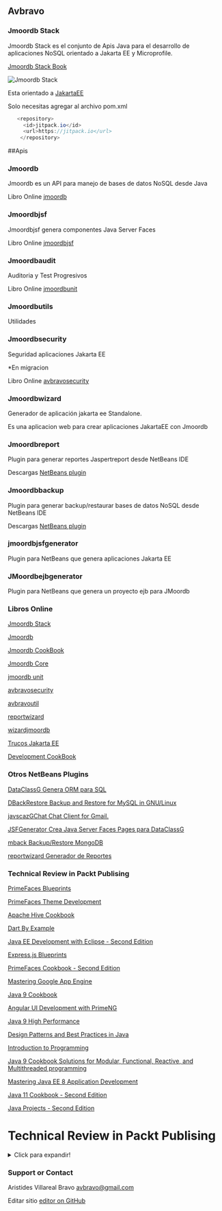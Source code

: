## Avbravo



### Jmoordb Stack

Jmoordb Stack es el conjunto de Apis Java para el desarrollo de aplicaciones NoSQL orientado a Jakarta EE y Microprofile.


[Jmoordb Stack Book ](https://avbravo.gitbooks.io/stack-jmoordb/content/)

![Jmoordb Stack](https://i.postimg.cc/ydX0ZW22/jmoordb-stack-1.png)


Esta orientado a 
[JakartaEE ](https://jakarta.ee/)


Solo necesitas agregar al archivo pom.xml

```java
   <repository>
     <id>jitpack.io</id>
     <url>https://jitpack.io</url>
    </repository>
```

##Apis

### Jmoordb 

Jmoordb es un API para manejo de bases de datos NoSQL desde Java

Libro Online [jmoordb](https://avbravo.gitbooks.io/jmoordb/content/) 


### Jmoordbjsf

Jmoordbjsf genera componentes Java Server Faces

Libro Online [jmoordbjsf](https://avbravo.gitbooks.io/jmoordbjsf//content/) 


### Jmoordbaudit

Auditoria y Test Progresivos

Libro Online [jmoordbunit](https://avbravo.gitbooks.io/jmoordbunit/content/) 

### Jmoordbutils

Utilidades

### Jmoordbsecurity

Seguridad aplicaciones Jakarta EE

*En migracion

Libro Online [avbravosecurity](https://avbravo.gitbooks.io/avrbavosecurity/content/) 

### Jmoordbwizard
Generador de aplicación jakarta ee Standalone.

Es una aplicacion web para crear aplicaciones JakartaEE con Jmoordb



### Jmoordbreport
Plugin para generar reportes Jaspertreport desde NetBeans IDE


Descargas [NetBeans plugin](http://plugins.netbeans.org/plugin/75519/?show=true) 


### Jmoordbbackup
Plugin para generar backup/restaurar bases de datos NoSQL desde NetBeans IDE

Descargas [NetBeans plugin](http://plugins.netbeans.org/plugin/75520/?show=true) 


### jmoordbjsfgenerator
Plugin para NetBeans que genera aplicaciones Jakarta EE

### JMoordbejbgenerator
Plugin para NetBeans que genera un proyecto ejb para JMoordb


### Libros Online

[Jmoordb Stack](https://avbravo.gitbooks.io/stack-jmoordb/content/)  

[Jmoordb](https://avbravo.gitbooks.io/jmoordb/content/)  

[Jmoordb CookBook](https://avbravo.gitbooks.io/jmoordb-cookbook/content/) 

[Jmoordb Core](https://avbravo.gitbooks.io/jmoordb-code/content/) 

[jmoordb unit](https://avbravo.gitbooks.io/jmoordbunit/content/)  

[avbravosecurity](https://avbravo.gitbooks.io/avrbavosecurity/content/)   

[avbravoutil](https://avbravo.gitbooks.io/avbravoiutil/content/)    

[reportwizard](https://avbravo.gitbooks.io/reportwizard/content/) 
  
[wizardjmoordb](https://avbravo.gitbooks.io/wizardjmoordb/content/) 

[Trucos Jakarta EE](https://avbravo.gitbooks.io/trucosjakartaee/content/) 

[Development CookBook](https://avbravo.gitbooks.io/developmentcookbook/content/) 



### Otros NetBeans Plugins


[DataClassG Genera ORM para SQL ](http://plugins.netbeans.org/plugin/39424/?show=true)  

[DBackRestore  Backup and Restore for MySQL in GNU/Linux](http://plugins.netbeans.org/plugin/42928/?show=true) 

[javscazGChat Chat Client for Gmail.](http://plugins.netbeans.org/plugin/39307/?show=true) 

[JSFGenerator Crea Java Server Faces Pages para DataClassG](http://plugins.netbeans.org/plugin/39439/?show=true) 

[mback Backup/Restore MongoDB](http://plugins.netbeans.org/plugin/74890/?show=true)        

[reportwizard Generador de Reportes](http://plugins.netbeans.org/plugin/74252/?show=true) 



### Technical Review in Packt Publising

[PrimeFaces Blueprints ](https://www.packtpub.com/application-development/primefaces-blueprints) 

[PrimeFaces Theme Development ](https://www.packtpub.com/web-development/primefaces-theme-development) 

[Apache Hive Cookbook ](https://www.packtpub.com/big-data-and-business-intelligence/apache-hive-cookbook) 

[Dart By Example ](https://www.packtpub.com/web-development/dart-example) 

[Java EE Development with Eclipse - Second Edition](https://www.packtpub.com/application-development/java-ee-development-eclipse-second-edition) 


[Express.js Blueprints](https://www.packtpub.com/web-development/expressjs-blueprints) 

[PrimeFaces Cookbook - Second Edition](https://www.packtpub.com/application-development/primefaces-cookbook-second-edition) 

[Mastering Google App Engine](https://www.packtpub.com/virtualization-and-cloud/mastering-google-app-engine) 


[Java 9 Cookbook]() 



[Angular UI Development with PrimeNG](https://www.packtpub.com/web-development/angular-ui-development-primeng) 

[Java 9 High Performance](https://www.packtpub.com/application-development/java-9-high-performance) 

[Design Patterns and Best Practices in Java](https://www.packtpub.com/application-development/design-patterns-and-best-practices-java) 

[Introduction to Programming](https://www.packtpub.com/application-development/introduction-programming) 

[Java 9 Cookbook
 Solutions for Modular, Functional, Reactive, and Multithreaded programming
](https://www.amazon.com/Java-Cookbook-Functional-Multithreaded-programming/dp/1786461404
) 

[Mastering Java EE 8 Application Development](https://www.packtpub.com/application-development/mastering-java-ee-8-application-development) 

[Java 11 Cookbook - Second Edition](https://www.packtpub.com/application-development/java-11-cookbook-second-edition) 

[Java Projects - Second Edition](https://www.packtpub.com/application-development/java-projects-second-edition) 



# Technical Review in Packt Publising
<details>
  <summary>Click para expandir!</summary>
  
  ## Heading
  1. A numbered
  2. list
     * With some
     * Sub bullets
     
    
[Java EE 8 Microservices](https://www.packtpub.com/application-development/java-ee-8-microservices) 


[Mastering Microservices with Java 11](https://www.packtpub.com/application-development/mastering-microservices-java-third-edition)

</details>



### Support or Contact

Aristides Villareal Bravo [avbravo@gmail.com](avbravo@gmail.com) 

Editar sitio [editor on GitHub](https://github.com/avbravo/avbravo.github.io/edit/master/README.md) 

